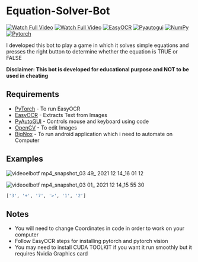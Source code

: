 # Equation-Solver-Bot
[![Watch Full Video](https://img.shields.io/badge/Video-Watch_On_Youtube-FF0000?style=for-the-badge&logo=Youtube)](https://www.youtube.com/watch?v=U4Ci8QIteDY)
[![Watch Full Video](https://img.shields.io/youtube/channel/subscribers/UC5Lhk7gTkxxwVfam0ZPsTFw?label=Tech%20lounge&style=social)](https://www.youtube.com/channel/UC5Lhk7gTkxxwVfam0ZPsTFw?sub_confirmation=1)
[![EasyOCR](https://img.shields.io/badge/EasyOCR-1.4.1-green)](https://github.com/JaidedAI/EasyOCR)
[![Pyautogui](https://img.shields.io/badge/PyAutoGUI-0.9.52-green)](https://pyautogui.readthedocs.io/en/latest/)
[![NumPy](https://img.shields.io/badge/NumPy-1.19.3-green)](https://numpy.org/)
[![Pytorch](https://img.shields.io/badge/Pytorch-1.7.1-green)](https://pytorch.org/)

I developed this bot to play a game in which it solves simple equations and presses the right button to determine whether the equation is TRUE or FALSE

**Disclaimer:
This bot is developed for educational purpose and NOT to be used in cheating**
## Requirements
* [PyTorch](https://pytorch.org/) - To run EasyOCR
* [EasyOCR](https://github.com/JaidedAI/EasyOCR) - Extracts Text from Images
* [PyAutoGUI](https://pyautogui.readthedocs.io/en/latest/) - Controls mouse and keyboard using code
* [OpenCV](https://pypi.org/project/opencv-python/) - To edit Images
* [BigNox](https://www.bignox.com/) - To run android application which i need to automate on Computer

## Examples
![videoelbotf mp4_snapshot_03 49_ 2021 12 14_16 01 12](https://user-images.githubusercontent.com/57049851/146012807-0cb16dfc-e4df-4874-88e2-ff6086f64624.png)

![videoelbotf mp4_snapshot_03 01_ 2021 12 14_15 55 30](https://user-images.githubusercontent.com/57049851/146012650-7698bfaf-dd1f-4807-b90b-660d1a9d8cb8.png)

``` bash
['3', '+', '7', '>', '1', '2']
```

## Notes
* You will need to change Coordinates in code in order to work on your computer
* Follow EasyOCR steps for installing pytorch and pytorch vision
* You may need to install CUDA TOOLKIT if you want it run smoothly but it requires Nvidia Graphics card
